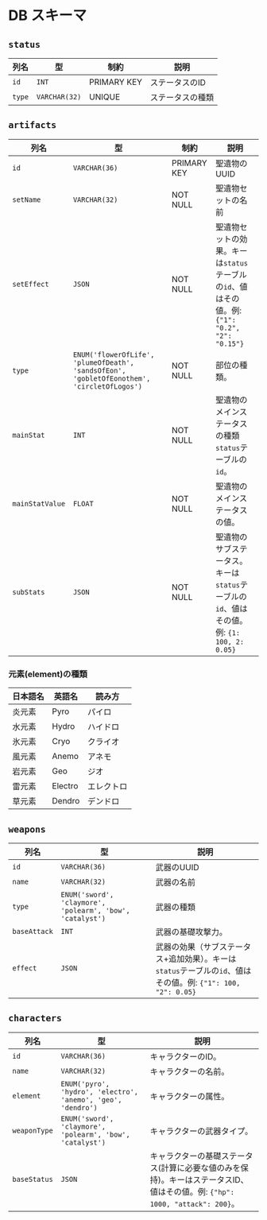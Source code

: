 # DB スキーマ
## `status`
| 列名 | 型 | 制約 | 説明 |
|-------------|------|-------------|-------------|
| `id` | `INT` | PRIMARY KEY | ステータスのID |
| `type` | `VARCHAR(32)` | UNIQUE | ステータスの種類 |

## `artifacts`

| 列名 | 型 | 制約 | 説明 |
|------------|------|-------------|-------------|
| `id` | `VARCHAR(36)` | PRIMARY KEY | 聖遺物のUUID |
| `setName` | `VARCHAR(32)` | NOT NULL | 聖遺物セットの名前 |
| `setEffect` | `JSON` | NOT NULL | 聖遺物セットの効果。キーは`status`テーブルの`id`、値はその値。例: `{"1": "0.2", "2": "0.15"}`|
| `type` | `ENUM('flowerOfLife', 'plumeOfDeath', 'sandsOfEon', 'gobletOfEonothem', 'circletOfLogos')` | NOT NULL | 部位の種類。 |
| `mainStat` | `INT` | NOT NULL | 聖遺物のメインステータスの種類`status`テーブルの`id`。 |
| `mainStatValue` | `FLOAT` | NOT NULL | 聖遺物のメインステータスの値。 |
| `subStats` | `JSON` | NOT NULL | 聖遺物のサブステータス。キーは`status`テーブルの`id`、値はその値。例: `{1: 100, 2: 0.05}` |

### 元素(element)の種類
|日本語名|英語名|読み方|
|----|----|----|
|炎元素|Pyro|パイロ|
|水元素|Hydro|ハイドロ|
|氷元素|Cryo|クライオ|
|風元素|Anemo|アネモ|
|岩元素|Geo|ジオ|
|雷元素|Electro|エレクトロ|
|草元素|Dendro|デンドロ|



## `weapons`

| 列名 | 型 | 説明 |
|-------------|------|-------------|
| `id` | `VARCHAR(36)` | 武器のUUID |
| `name` | `VARCHAR(32)` | 武器の名前 |
| `type` | `ENUM('sword', 'claymore', 'polearm', 'bow', 'catalyst')` | 武器の種類 |
| `baseAttack` | `INT` | 武器の基礎攻撃力。 |
| `effect` | `JSON` | 武器の効果（サブステータス+追加効果）。キーは`status`テーブルの`id`、値はその値。例: `{"1": 100, "2": 0.05}` |

## `characters`
| 列名 | 型 | 説明 |
|-------------|------|-------------|
| `id` | `VARCHAR(36)` | キャラクターのID。 |
| `name` | `VARCHAR(32)` | キャラクターの名前。 |
| `element` | `ENUM('pyro', 'hydro', 'electro', 'anemo', 'geo', 'dendro')` | キャラクターの属性。 |
| `weaponType` | `ENUM('sword', 'claymore', 'polearm', 'bow', 'catalyst')` | キャラクターの武器タイプ。 |
| `baseStatus` | `JSON` | キャラクターの基礎ステータス(計算に必要な値のみを保持)。キーはステータスID、値はその値。例: `{"hp": 1000, "attack": 200}`。 |
